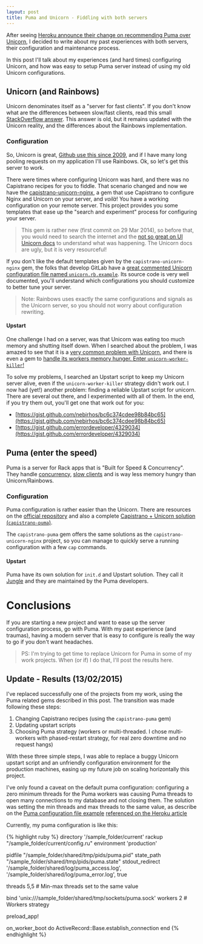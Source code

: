 ```yaml
---
layout: post
title: Puma and Unicorn - Fiddling with both servers
---
```


After seeing [Heroku announce their change on recommending Puma over Unicorn](https://devcenter.heroku.com/changelog-items/594), I decided to write about my past experiences with both servers, their configuration and maintenance process.

In this post I'll talk about my experiences (and hard times) configuring Unicorn, and how was easy to setup Puma server instead of using my old Unicorn configurations.

## Unicorn (and Rainbows)

Unicorn denominates itself as a "server for fast clients". If you don't know what are the differences between slow/fast clients, read this small [StackOverflow answer](http://stackoverflow.com/questions/7487868/what-does-unicorn-consider-to-be-fast-and-slow-requests#answer-7490035). This answer is old, but it remains updated with the Unicorn reality, and the differences about the Rainbows implementation.

### Configuration

So, Unicorn is great, [Github use this since 2009](https://github.com/blog/517-unicorn), and if I have many long pooling requests on my application I'll use Rainbows. Ok, so let's get this server to work.

There were times where configuring Unicorn was hard, and there was no Capistrano recipes for you to fiddle. That scenario changed and now we have the [capistrano-unicorn-nginx](https://github.com/capistrano-plugins/capistrano-unicorn-nginx), a gem that use Capistrano to configure Nginx and Unicorn on your server, and *voilà*! You have a working configuration on your remote server. This project provides you some templates that ease up the "search and experiment" process for configuring your server.

> This gem is rather new (first commit on 29 Mar 2014), so before that, you would need to search the internet and the [not so great on UI Unicorn docs](http://unicorn.bogomips.org/) to understand what was happening. The Unicorn docs are ugly, but it is very resourceful!

If you don't like the default templates given by the `capistrano-unicorn-nginx` gem, the folks that develop GitLab have a [great commented Unicorn configuration file named `unicorn.rb.example`](https://github.com/gitlabhq/gitlabhq/blob/c47328948b5fff218c68279260a57ab6b03e7423/config/unicorn.rb.example). Its source code is very well documented, you'll understand which configurations you should customize to better tune your server.

> Note: Rainbows uses exactly the same configurations and signals as the Unicorn server, so you should not worry about configuration rewriting.

#### Upstart

One challenge I had on a server, was that Unicorn was eating too much memory and shutting itself down. When I searched about the problem, I was amazed to see that it is a [very common problem with Unicorn](https://www.digitalocean.com/community/tutorials/how-to-optimize-unicorn-workers-in-a-ruby-on-rails-app), and there is even a gem to [handle its workers memory hunger. Enter `unicorn-worker-killer`!](https://github.com/kzk/unicorn-worker-killer)

To solve my problems, I searched an Upstart script to keep my Unicorn server alive, even if the `unicorn-worker-killer` strategy didn't work out. I now had (yet!) another problem: finding a reliable Upstart script for unicorn. There are several out there, and I experimented with all of them. In the end, if you try them out, you'll get one that work out for you:

* [https://gist.github.com/nebirhos/bc6c374cdee98b84bc65](https://gist.github.com/nebirhos/bc6c374cdee98b84bc65)
* [https://gist.github.com/errordeveloper/4329034](https://gist.github.com/errordeveloper/4329034)

## Puma (enter the speed)

Puma is a server for Rack apps that is "Built for Speed & Concurrency". They handle [concurrency](https://github.com/puma/puma#built-for-speed--concurrency), [slow clients](https://devcenter.heroku.com/articles/deploying-rails-applications-with-the-puma-web-server#slow-clients) and is way less memory hungry than Unicorn/Rainbows.

### Configuration

Puma configuration is rather easier than the Unicorn. There are resources on the [official repository](https://github.com/puma/puma#configuration) and also a complete [Capistrano + Unicorn solution (`capistrano-puma`)](https://github.com/seuros/capistrano-puma).

The `capistrano-puma` gem offers the same solutions as the `capistrano-unicorn-nginx` project, so you can manage to quickly serve a running configuration with a few `cap` commands.

#### Upstart

Puma have its own solution for `init.d` and Upstart solution. They call it [Jungle](https://github.com/puma/puma/tree/master/tools/jungle) and they are maintained by the Puma developers.

# Conclusions

If you are starting a new project and want to ease up the server configuration process, go with Puma. With my past experience (and traumas), having a modern server that is easy to configure is really the way to go if you don't want headaches.

> PS: I'm trying to get time to replace Unicorn for Puma in some of my work projects. When (or if) I do that, I'll post the results here.

## Update - Results (13/02/2015)

I've replaced successfully one of the projects from my work, using the Puma related gems described in this post. The transition was made following these steps:

1. Changing Capistrano recipes (using the `capistrano-puma` gem)
2. Updating upstart scripts
3. Choosing Puma strategy (workers or multi-threaded. I chose multi-workers with phased-restart strategy, for real zero downtime and no request hangs)

With these three simple steps, I was able to replace a buggy Unicorn upstart script and an unfriendly configuration environment for the production machines, easing up my future job on scaling horizontally this project.

I've only found a caveat on the default puma configuration: configuring a zero minimum threads for the Puma workers was causing Puma threads to open many connections to my database and not closing them. The solution was setting the min threads and max threads to the same value, as describe on the [Puma configuration file example](https://github.com/codetriage/codetriage/blob/ebd5c8f3667626e91cf2594a0e840e12507bf109/config/puma.rb) [referenced on the Heroku article](https://devcenter.heroku.com/articles/deploying-rails-applications-with-the-puma-web-server#sample-code)

Currently, my puma configuration is like this:

{% highlight ruby %}
directory '/sample_folder/current'
rackup "/sample_folder/current/config.ru"
environment 'production'

pidfile "/sample_folder/shared/tmp/pids/puma.pid"
state_path "/sample_folder/shared/tmp/pids/puma.state"
stdout_redirect '/sample_folder/shared/log/puma_access.log', '/sample_folder/shared/log/puma_error.log', true

threads 5,5 # Min-max threads set to the same value

bind 'unix:///sample_folder/shared/tmp/sockets/puma.sock'
workers 2 # Workers strategy

preload_app!

on_worker_boot do
  ActiveRecord::Base.establish_connection
end
{% endhighlight %}

